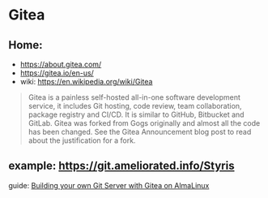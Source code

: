 # Gitea
## Home:
- https://about.gitea.com/
- https://gitea.io/en-us/
- wiki: https://en.wikipedia.org/wiki/Gitea

> Gitea is a painless self-hosted all-in-one software development service, it includes Git hosting, code review, team collaboration, package registry and CI/CD. It is similar to GitHub, Bitbucket and GitLab. Gitea was forked from Gogs originally and almost all the code has been changed. See the Gitea Announcement blog post to read about the justification for a fork.

## example: https://git.ameliorated.info/Styris

guide: [Building your own Git Server with Gitea on AlmaLinux](https://youtu.be/bVB24I7B0JQ)
